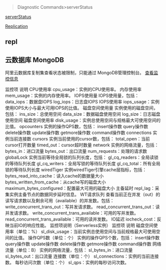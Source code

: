 > Diagnostic Commands>serverStatus

[serverStatus](https://docs.mongodb.com/manual/reference/command/serverStatus/index.html)

[Replication](https://docs.mongodb.com/manual/replication/)

## repl

## 云数据库 MongoDB
阿里云数据库复制集查看状态被限制，只能通过 MongoDB管理控制台。
[查看监控信息](https://help.aliyun.com/document_detail/60518.html)


监控项	说明
CPU使用率	cpu_usage：实例的CPU使用率。
内存使用率	mem_usage：实例的内存使用率。
IOPS使用量	IOPS使用量，包括：
data_iops：数据盘IOPS
log_iops：日志盘IOPS
IOPS使用率	iops_usage：实例使用IOPS大小与最大可用IOPS的比值。
磁盘空间使用量	实例使用的磁盘空间，包括：
ins_size：总使用空间
data_size：数据磁盘使用空间
log_size：日志磁盘使用空间
磁盘空间使用率	disk_usage：实例总使用空间与规格最大可使用空间的比值。
opcounters	实例的操作QPS数，包括：
insert操作数
query操作数
delete操作数
update操作数
getmore操作数
command操作数
connections	实例当前连接数
cursors	实例当前使用的cursor数，包括：
total_open：当前cursor打开数量
timed_out：cursor超时数量
network	实例的网络流量，包括：
bytes_in：进口流量
bytes_out：出口流量
num_requests：处理的请求数
globalLock	实例当前等待全局锁的队列长度，包括：
gl_cq_readers：全局读锁的等待队列长度
gl_cq_writers：全局写锁的等待队列长度
gl_cq_total：所有全局锁的等待队列长度
wiredTiger	实例wiredTiger引擎cache层指标，包括：
bytes_read_into_cache：读入cache的数据量大小
bytes_written_from_cache：从cache写的磁盘大小
maximum_bytes_configured：配置最大可用的磁盘大小
主备延时	repl_lag：采集实例主备节点的数据同步延时信息。
WT请求队列	查看当前正在并发（out）的读写请求数以及剩余可用（available）的并发数。包括：
write_concurrent_trans_out：写并发请求数。
read_concurrent_trans_out：读并发请求数。
write_concurrent_trans_available：可用的写并发数。
read_concurrent_trans_available：可用的读并发数。
IO延迟	iocheck_cost：反映当前IO的响应性能。
监控项说明（Serverless实例）
监控项	说明
磁盘空间使用率（单位：%）	sl_disk_usage：当前实例总使用空间与当前规格最大可使用空间的比值。
操作QPS数（单位：个）	实例的操作QPS个数，包括：
insert操作数
query操作数
update操作数
delete操作数
getmore操作数
command操作数
网络流量（单位：B）	实例的网络流量，包括：
sl_bytes_in：进口流量
sl_bytes_out：出口流量
连接数（单位：个）	sl_connections：实例的当前连接数。
每秒访问次数（单位：个）	sl_qps：实例的每秒访问次数。